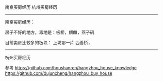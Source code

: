 南京买房经历
杭州买房经历

---------------------------------------------------------------------------------------------------------------------
南京买房经历：

房子不好的地方，毒地是：板桥，麒麟，燕子矶

目前卖房比较多的板块：
上坊那一片
西善桥，



---------------------------------------------------------------------------------------------------------------------

杭州买房经历

参考
https://github.com/houshanren/hangzhou_house_knowledge
https://github.com/dujuncheng/hangzhou_buy_house



